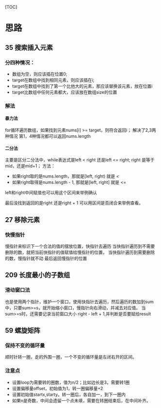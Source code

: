 [TOC]


# 思路

## 35 搜索插入元素

### 分四种情况：

- 数组为空，则应该插在位置0;
- target在数组中找到相同元素，则应该插在i;
- target在数组中找到了第一个比他大的元素，那应该替换该元素，放在位置i
- target比数组中任何元素都大，应该放在数组size的位置

### 解法

#### 暴力法
for循环遍历数组，如果找到元素nums[i] >= target，则符合返回i；
解决了2,3两种情况
第1，4种情况都可以返回nums.length

#### 二分法
主要是区分二分法中，while表达式是left < right 还是left <= right;   right 是等于mid，还是mid+1；
方法： 
- 如果right取的是nums.length，那就是[left, right) 就是 <
- 如果right取得是nums.length - 1, 那就是[left, right] 就是 <=

left和right中间赋值也可以用这个区间来举例确认

最后没找到返回的是right 还是right + 1   可以用区间是否闭合来举例查看。

## 27 移除元素

### 快慢指针
慢指针来标识下一个合法的值的摆放位置，快指针去遍历
当快指针遍历到不需要删除的数，就把当前快指针的值赋值给慢指针的位置，
当快指针遍历到需要删除的数，慢指针就不动
最后返回慢指针的位置

## 209 长度最小的子数组

### 滑动窗口法
也是使用两个指针，维护一个窗口，使用快指针去遍历，然后遍历的数加到sum中，只要sum>=s，就开始缩小窗口，慢指针向右滑动，并减去对应值。
当sum>=s时，还需要记录当前窗口大小  right - left + 1,并判断是否要赋给result

## 59 螺旋矩阵

### 保持不变的循环量
顺时针转一圈，走的外围一圈，一个不变的循环量是左闭右开的区间。

### 注意点
- 设置loop为需要转的圈数，值为n/2；比如边长是3，需要转1圈
- 设置偏移量offset，初始值为1，转一圈偏移量+2
- 设置初始值startx,starty。转一圈后，各自加一，到下一圈内
- 如果n是奇数，中间会遗留一个点未填，需要在转圈结束后，在中间补齐。


